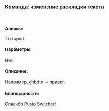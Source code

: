 ### **Команда: изменение раскладки текста**
<br>

#### **Алиасы**:
`fixlayout`


#### **Параметры**:
Нет.


#### **Описание**:
Например, ghbdtn -> привет.


#### **Благодарности**:
Спасибо [Punto Switcher](https://yandex.ru/soft/punto/win/)!
